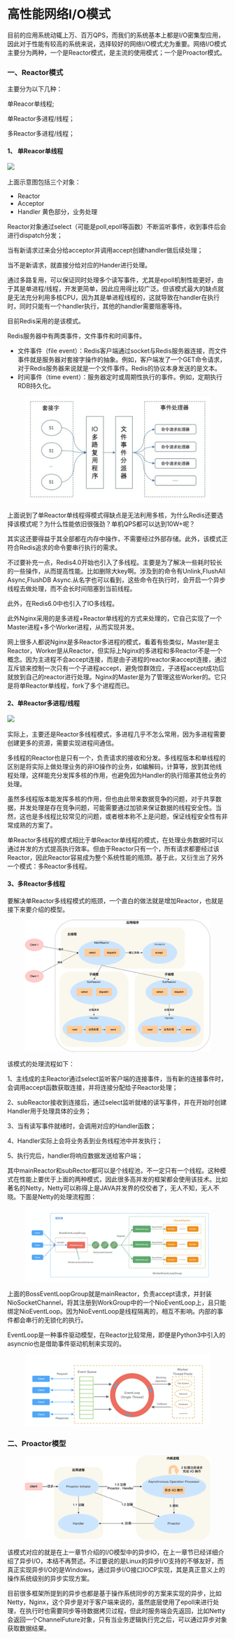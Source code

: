 # 高性能网络I/O模式

&#x20;      目前的应用系统动辄上万、百万QPS，而我们的系统基本上都是I/O密集型应用，因此对于性能有较高的系统来说，选择较好的网络I/O模式尤为重要。网络I/O模式主要分为两种，一个是Reactor模式，是主流的使用模式；一个是Proactor模式。



### 一、Reactor模式

主要分为以下几种：

&#x20; 单Reacor单线程;

&#x20; 单Reactor多进程/线程；

&#x20;多Reactor多进程/线程；



#### 1、  单Reacor单线程



![](http://blog-1251509264.costj.myqcloud.com/reactorsinglethread.png)

上面示意图包括三个对象：

* Reactor
* Acceptor
* Handler   黄色部分，业务处理

&#x20;      Reactor对象通过select（可能是poll,epoll等函数）不断监听事件，收到事件后会进行dispatch分发；

&#x20;     当有新请求过来会分给acceptor并调用accept创建handler做后续处理；

&#x20;     当不是新请求，就直接分给对应的Hander进行处理。

&#x20;      通过多路复用，可以保证同时处理多个读写事件，尤其是epoll机制性能更好，由于其是单进程/线程，开发更简单，因此应用得比较广泛。但该模式最大的缺点就是无法充分利用多核CPU，因为其是单进程线程的，这就导致在handler在执行时，同时只能有一个handler执行，其他的handler需要阻塞等待。

目前Redis采用的是该模式。

Redis服务器中有两类事件，文件事件和时间事件。

* 文件事件（file event）：Redis客户端通过socket与Redis服务器连接，而文件事件就是服务器对套接字操作的抽象。例如，客户端发了一个GET命令请求，对于Redis服务器来说就是一个文件事件。Redis的协议本身发送的是文本。
* 时间事件（time event）：服务器定时或周期性执行的事件。例如，定期执行RDB持久化。

<figure><img src="../.gitbook/assets/image (9).png" alt=""><figcaption></figcaption></figure>

&#x20;    上面说到了单Reactor单线程得模式得缺点是无法利用多核，为什么Redis还要选择该模式呢？为什么性能依旧很强劲？单机QPS都可以达到10W+呢？

&#x20;     其实这还要得益于其全部都在内存中操作，不需要经过外部存储。此外，该模式正符合Redis追求的命令要串行执行的需求。

&#x20;     不过要补充一点，Redis4.0开始也引入了多线程。主要是为了解决一些耗时较长的一些操作，从而提高性能。比如删除大key啊。涉及到的命令有Unlink,FlushAll Async,FlushDB Async.从名字也可以看到，这些命令在执行时，会开启一个异步线程去做处理，而不会长时间阻塞到当前线程。

&#x20;    此外，在Redis6.0中也引入了IO多线程。

&#x20;      此外Nginx采用的是多进程+Reactor单线程的方式来处理的，它自己实现了一个Master进程+多个Worker进程，从而实现并发。

&#x20;      网上很多人都说Nginx是多Reactor多进程的模式，看着有些类似，Master是主Reactor，Worker是从Reactor，但实际上Nginx的多进程和多Reactor不是一个概念。因为主进程不会accept连接，而是由子进程的reactor来accept连接，通过互斥锁来控制一次只有一个子进程accept，避免惊群效应，子进程accept成功后就放到自己的reactor进行处理。Nginx的Master是为了管理这些Worker的。它只是将单Reactor单线程，fork了多个进程而已。

#### 2、单Reactor多进程/线程

![](http://blog-1251509264.costj.myqcloud.com/ioreactormulthread.png)

&#x20;     实际上，主要还是Reactor多线程模式，多进程几乎不怎么常用，因为多进程需要创建更多的资源，需要实现进程间通信。

&#x20;     多线程的Reactor也是只有一个，负责请求的接收和分发。多线程版本和单线程的区别是将实际上做处理业务的非IO操作的业务，如编解码，计算等，放到其他线程处理，这样能充分发挥多核的作用，也避免因为Handler的执行阻塞其他业务的处理。

&#x20;    虽然多线程版本能发挥多核的作用，但也由此带来数据竞争的问题，对于共享数据，并发处理是存在竞争问题，可能需要通过加锁来保证数据的线程安全性。当然，这也是多线程比较常见的问题，或者根本称不上是问题，保证线程安全性有非常成熟的方案了。

&#x20;     单Reactor多线程的模式相比于单Reactor单线程的模式，在处理业务数据时可以通过并发的方式提高执行效率。但由于Reactor只有一个，所有请求都要经过该Reactor，因此Reactor容易成为整个系统性能的瓶颈。基于此，又衍生出了另外一个模式：多Reactor多线程。

#### 3、多Reactor多线程

&#x20;      要解决单Reactor多线程模式的瓶颈，一个直白的做法就是增加Reactor，也就是接下来要介绍的模型。

<figure><img src="../.gitbook/assets/image (16).png" alt=""><figcaption></figcaption></figure>

&#x20;    该模式的处理流程如下：

&#x20;     1、主线成的主Reactor通过select监听客户端的连接事件，当有新的连接事件时，会调用accept函数获取连接，并将连接分配给子Reactor处理；

&#x20;    2、subReactor接收到连接后，通过select监听就绪的读写事件，并在开始时创建Handler用于处理具体的业务；

&#x20;    3、当有读写事件就绪时，会调用对应的Handler函数；

&#x20;   4、Handler实际上会将业务丢到业务线程池中并发执行；

&#x20;   5、执行完后，handler将响应数据发送给客户端；

&#x20;    其中mainReactor和subRector都可以是个线程池，不一定只有一个线程。这种模式在性能上要优于上面的两种模式，因此很多高并发的框架都会使用该技术。比如著名的Netty，Netty可以称得上是JAVA并发界的佼佼者了，无人不知，无人不晓。下面是Netty的处理流程图：

<figure><img src="../.gitbook/assets/image (6).png" alt=""><figcaption></figcaption></figure>

上面的BossEventLoopGroup就是mainReactor，负责accept请求，并封装NioSocketChannel，将其注册到WorkGroup中的一个NioEventLoop上，且只能绑定NioEventLoop。因为NioEventLoop是线程隔离的，相互不影响。内部的事件都会串行的无锁化的执行。



&#x20;    EventLoop是一种事件驱动模型，在Reactor比较常用，即便是Python3中引入的asyncnio也是借助事件驱动机制来实现的。

<figure><img src="../.gitbook/assets/image (28).png" alt=""><figcaption></figcaption></figure>





### 二、Proactor模型



<figure><img src="../.gitbook/assets/image (12).png" alt=""><figcaption></figcaption></figure>

&#x20;      该模式对应的就是在上一章节介绍的I/O模型中的异步IO，在上一章节已经详细介绍了异步I/O，本结不再赘述。不过要说的是Linux的异步I/O支持的不够友好，而真正实现异步I/O的是Windows，通过异步I/O接口IOCP实现，其是真正意义上的操作系统级别的异步实现方案。

&#x20;      目前很多框架所提到的异步也都是基于操作系统同步的方案来实现的异步，比如Netty，Nginx，这个异步是对于客户端来说的，虽然底层使用了epoll来进行处理，在执行时也需要同步等待数据拷贝过程，但此时服务端会先返回，比如Netty会返回一个ChannelFuture对象，只有当业务逻辑执行完之后，可以通过异步对象获取数据结果。

